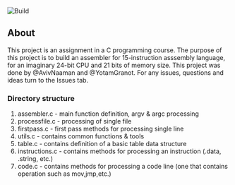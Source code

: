 ![Build](https://github.com/avivnaaman/20465-project/workflows/Build/badge.svg?branch=master)
## About
This project is an assignment in a C programming course. The purpose of this project is to build an assembler for 15-instruction asssembly language, for an imaginary 24-bit CPU and 21 bits of memory size.
This project was done by @AvivNaaman and @YotamGranot.
For any issues, questions and ideas turn to the Issues tab.
### Directory structure
1. assembler.c - main function definition, argv & argc processing
2. processfile.c - processing of single file
3. firstpass.c - first pass methods for processing single line
4. utils.c - contains common functions & tools
5. table.c - contains definition of a basic table data structure
6. instructions.c - contains methods for processing an instruction (.data, .string, etc.)
7. code.c - contains methods for processing a code line (one that contains operation such as mov,jmp,etc.)
